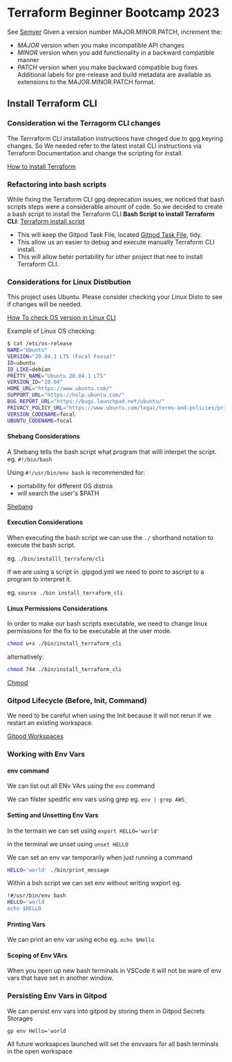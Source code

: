 # Terraform Beginner Bootcamp 2023

See [Semver](https://semver.org)
Given a version number MAJOR.MINOR.PATCH, increment the:

- *MAJOR* version when you make incompatible API changes
- *MINOR* version when you add functionality in a backward compatible manner
- *PATCH* version when you make backward compatible bug fixes
Additional labels for pre-release and build metadata are available as extensions to the MAJOR.MINOR.PATCH format.

## Install Terraform CLI
  
### Consideration wi the Terragorm CLI changes

The Terrraform CLI installation instructions have chnged due to gpg keyring changes.  So We needed refer to the latest install CLI instructions via Terraform Documentation and change the scripting for install.

[How to install Terraform](https://developer.hashicorp.com/terraform/tutorials/aws-get-started/install-cli)

### Refactoring into bash scripts

While fixing the Terraform CLI gpg deprecation issues, we noticed that bash scripts steps were a considerable amount of code. So we decided to create a bash script to install the Terraform CLI.**Bash Script to install Terraform CLI**: [Terraform install script](./bin/install_terraform_cli.sh)

- This will keep the Gitpod Task File, located [Gitpod Task File](.gitpod.yml), tidy.
- This allow us an easier to debug and execute manually Terraform CLI install.
- This will allow beter portability for other project that nee to install Terraform CLI.

### Considerations for Linux Distibution

This project uses Ubuntu. Please consider checking your Linux Disto to see if changes will be needed.

[How To check OS version in Linux CLI](https://www.cyberciti.biz/faq/how-to-check-os-version-in-linux-command-line)

Example of Linux OS checking:

```sh
$ cat /etc/os-release
NAME="Ubuntu"
VERSION="20.04.1 LTS (Focal Fossa)"
ID=ubuntu
ID_LIKE=debian
PRETTY_NAME="Ubuntu 20.04.1 LTS"
VERSION_ID="20.04"
HOME_URL="https://www.ubuntu.com/"
SUPPORT_URL="https://help.ubuntu.com/"
BUG_REPORT_URL="https://bugs.launchpad.net/ubuntu/"
PRIVACY_POLICY_URL="https://www.ubuntu.com/legal/terms-and-policies/privacy-policy"
VERSION_CODENAME=focal
UBUNTU_CODENAME=focal

```

#### Shebang Considerations

A Shebang tells the bash script what program that willl interpet the script. eg. `#!/bin/bash`

Using `#!/usr/bin/env bash` is recommended for:

- portability for different OS distros
- will search the user's $PATH

[Shebang](https://en.wikipedia.org/wiki/Shebang_(Unix))

#### Execution Considerations

When executing the bash script we can use the `./` shorthand notation to execute the bash script.

eg. `./bin/installl_terraform/cli`

if we are using a script in .gipgod.yml we need to point to ascript to a program to interpret it.

eg. `source ./bin install_terraform_cli`

#### Linux Permissions Considerations

In order to make our bash scripts executable, we need to change linux permissions for the fix to be executable at the user mode.

```sh
chmod u+x ./bin/install_terraform_cli
```

alternatively:

```sh
chmod 744 ./bin/install_terraform_cli
```

[Chmod](https://en.wikipedia.org/wiki/Chmod)

### Gitpod Lifecycle (Before, Init, Command)

We need to be careful when using the Init because it will not rerun if we restart an existing workspace.

[Gitpod Workspaces](https://www.gitpod.io/docs/configure/workspaces/tasks)

### Working with Env Vars

#### env command

We can list out all ENv VArs using the `env` command

We can filster spedific env vars using grep eg. `env | grep AWS_`

#### Setting and Unsetting Env Vars 

In the termain we can set using `export HELLO='world'`

in the terminal  we unset using `unset HELLO`

We can set an env var temporarily when  just running a command

```sh
HELLO='world' ./bin/print_message
```
Within a bsh script we can set env without writing wxport eg.

```sh
!#/usr/bin/env bash
HELLO='world
echo $HELLO
```

#### Printing Vars 

We can print an env var using echo eg. `echo $Hello`

#### Scoping of Env VArs

When you open up new bash terminals in VSCode it will not be ware of env vars that have set in another window.

### Persisting Env Vars in Gitpod

We can persist env vars into gitpod by storing them in Gitpod Secrets Storages

```
gp env Hello='world
```

All future worksapces launched will set the envvaars for all bash terminals in the open workspace